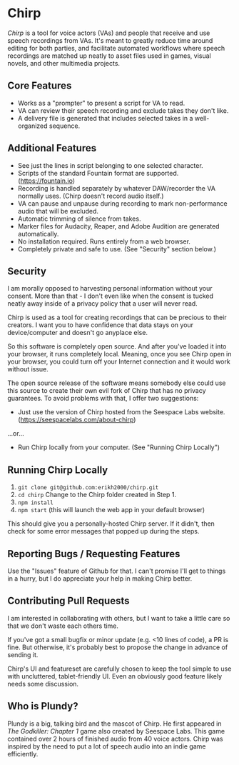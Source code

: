 # Chirp

*Chirp* is a tool for voice actors (VAs) and people that receive and use speech recordings from VAs. It's meant to greatly reduce time around editing for both parties, and facilitate automated workflows where speech recordings are matched up neatly to asset files used in games, visual novels, and other multimedia projects.

## Core Features

* Works as a "prompter" to present a script for VA to read.
* VA can review their speech recording and exclude takes they don't like.
* A delivery file is generated that includes selected takes in a well-organized sequence.

## Additional Features

* See just the lines in script belonging to one selected character.
* Scripts of the standard Fountain format are supported. (https://fountain.io)
* Recording is handled separately by whatever DAW/recorder the VA normally uses. (Chirp doesn't record audio itself.)
* VA can pause and unpause during recording to mark non-performance audio that will be excluded.
* Automatic trimming of silence from takes.
* Marker files for Audacity, Reaper, and Adobe Audition are generated automatically. 
* No installation required. Runs entirely from a web browser.
* Completely private and safe to use. (See "Security" section below.)

## Security

I am morally opposed to harvesting personal information without your consent. More than that - I don't even like when the consent is tucked neatly away inside of a privacy policy that a user will never read.

Chirp is used as a tool for creating recordings that can be precious to their creators. I want you to have confidence that data stays on your device/computer and doesn't go anyplace else.

So this software is completely open source. And after you've loaded it into your browser, it runs completely local. Meaning, once you see Chirp open in your browser, you could turn off your Internet connection and it would work without issue.

The open source release of the software means somebody else could use this source to create their own evil fork of Chirp that has no privacy guarantees. To avoid problems with that, I offer two suggestions:

* Just use the version of Chirp hosted from the Seespace Labs website. (https://seespacelabs.com/about-chirp)

...or...

* Run Chirp locally from your computer. (See "Running Chirp Locally")

## Running Chirp Locally

1. `git clone git@github.com:erikh2000/chirp.git`
2. `cd chirp` Change to the Chirp folder created in Step 1.
3. `npm install`
4. `npm start` (this will launch the web app in your default browser)

This should give you a personally-hosted Chirp server. If it didn't, then check for some error messages that popped up during the steps.

## Reporting Bugs / Requesting Features

Use the "Issues" feature of Github for that. I can't promise I'll get to things in a hurry, but I do appreciate your help in making Chirp better.

## Contributing Pull Requests

I am interested in collaborating with others, but I want to take a little care so that we don't waste each others time.

If you've got a small bugfix or minor update (e.g. <10 lines of code), a PR is fine. But otherwise, it's probably best to propose the change in advance of sending it.

Chirp's UI and featureset are carefully chosen to keep the tool simple to use with uncluttered, tablet-friendly UI. Even an obviously good feature likely needs some discussion.

## Who is Plundy?

Plundy is a big, talking bird and the mascot of Chirp. He first appeared in _The Godkiller: Chapter 1_ game also created by Seespace Labs. This game contained over 2 hours of finished audio from 40 voice actors. Chirp was inspired by the need to put a lot of speech audio into an indie game efficiently.
